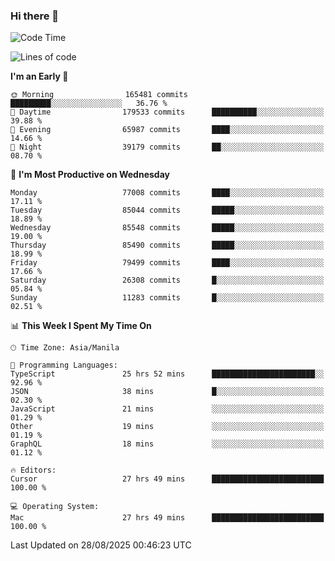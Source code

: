 ### Hi there 👋

<!--START_SECTION:waka-->
![Code Time](http://img.shields.io/badge/Code%20Time-6%2C228%20hrs%2043%20mins-blue)

![Lines of code](https://img.shields.io/badge/From%20Hello%20World%20I%27ve%20Written-146.5%20million%20lines%20of%20code-blue)

**I'm an Early 🐤** 

```text
🌞 Morning                165481 commits      █████████░░░░░░░░░░░░░░░░   36.76 % 
🌆 Daytime                179533 commits      ██████████░░░░░░░░░░░░░░░   39.88 % 
🌃 Evening                65987 commits       ████░░░░░░░░░░░░░░░░░░░░░   14.66 % 
🌙 Night                  39179 commits       ██░░░░░░░░░░░░░░░░░░░░░░░   08.70 % 
```
📅 **I'm Most Productive on Wednesday** 

```text
Monday                   77008 commits       ████░░░░░░░░░░░░░░░░░░░░░   17.11 % 
Tuesday                  85044 commits       █████░░░░░░░░░░░░░░░░░░░░   18.89 % 
Wednesday                85548 commits       █████░░░░░░░░░░░░░░░░░░░░   19.00 % 
Thursday                 85490 commits       █████░░░░░░░░░░░░░░░░░░░░   18.99 % 
Friday                   79499 commits       ████░░░░░░░░░░░░░░░░░░░░░   17.66 % 
Saturday                 26308 commits       █░░░░░░░░░░░░░░░░░░░░░░░░   05.84 % 
Sunday                   11283 commits       █░░░░░░░░░░░░░░░░░░░░░░░░   02.51 % 
```


📊 **This Week I Spent My Time On** 

```text
🕑︎ Time Zone: Asia/Manila

💬 Programming Languages: 
TypeScript               25 hrs 52 mins      ███████████████████████░░   92.96 % 
JSON                     38 mins             █░░░░░░░░░░░░░░░░░░░░░░░░   02.30 % 
JavaScript               21 mins             ░░░░░░░░░░░░░░░░░░░░░░░░░   01.29 % 
Other                    19 mins             ░░░░░░░░░░░░░░░░░░░░░░░░░   01.19 % 
GraphQL                  18 mins             ░░░░░░░░░░░░░░░░░░░░░░░░░   01.12 % 

🔥 Editors: 
Cursor                   27 hrs 49 mins      █████████████████████████   100.00 % 

💻 Operating System: 
Mac                      27 hrs 49 mins      █████████████████████████   100.00 % 
```


 Last Updated on 28/08/2025 00:46:23 UTC
<!--END_SECTION:waka-->


<!--
**rad182/rad182** is a ✨ _special_ ✨ repository because its `README.md` (this file) appears on your GitHub profile.

Here are some ideas to get you started:

- 🔭 I’m currently working on ...
- 🌱 I’m currently learning ...
- 👯 I’m looking to collaborate on ...
- 🤔 I’m looking for help with ...
- 💬 Ask me about ...
- 📫 How to reach me: ...
- 😄 Pronouns: ...
- ⚡ Fun fact: ...
-->
